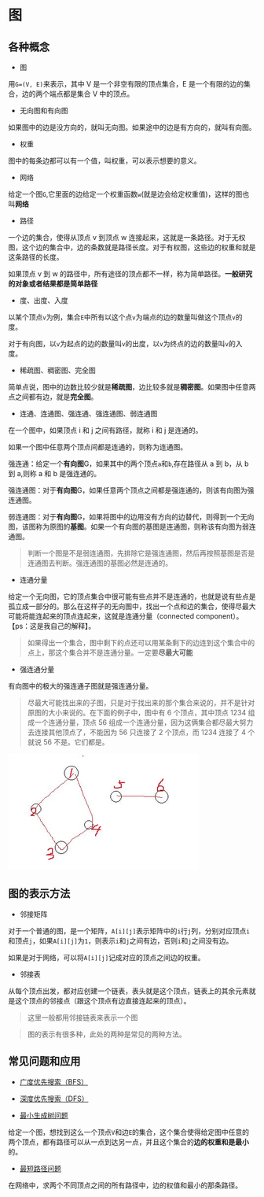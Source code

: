# 图

## 各种概念

- 图

用`G=(V, E)`来表示，其中 V 是一个非空有限的顶点集合，E 是一个有限的边的集合，边的两个端点都是集合 V 中的顶点。

- 无向图和有向图

如果图中的边是没方向的，就叫无向图。如果途中的边是有方向的，就叫有向图。

- 权重

图中的每条边都可以有一个值，叫权重，可以表示想要的意义。

- 网络

给定一个图`G`,它里面的边给定一个权重函数`w`(就是边会给定权重值)，这样的图也叫**网络**

- 路径

一个边的集合，使得从顶点 v 到顶点 w 连接起来，这就是一条路径。对于无权图，这个边的集合中，边的条数就是路径长度。对于有权图，这些边的权重和就是这条路径的长度。

如果顶点 v 到 w 的路径中，所有途径的顶点都不一样，称为简单路径。**一般研究的对象或者结果都是简单路径**

- 度、出度、入度

以某个顶点`v`为例，集合`E`中所有以这个点`v`为端点的边的数量叫做这个顶点`v`的度。

对于有向图，以`v`为起点的边的数量叫`v`的出度，以`v`为终点的边的数量叫`v`的入度。

- 稀疏图、稠密图、完全图

简单点说，图中的边数比较少就是**稀疏图**，边比较多就是**稠密图**。如果图中任意两点之间都有边，就是**完全图**。

- 连通、连通图、强连通、强连通图、弱连通图

在一个图中，如果顶点 i 和 j 之间有路径，就称 i 和 j 是连通的。

如果一个图中任意两个顶点间都是连通的，则称为连通图。

强连通：给定一个**有向图**G，如果其中的两个顶点`a`和`b`,存在路径从 a 到 b，从 b 到 a,则称 a 和 b 是强连通的。

强连通图：对于**有向图**G，如果任意两个顶点之间都是强连通的，则该有向图为强连通图。

弱连通图：对于**有向图**G，如果将图中的边用没有方向的边替代，则得到一个无向图，该图称为原图的**基图**。如果一个有向图的基图是连通图，则称该有向图为弱连通图。

> 判断一个图是不是弱连通图，先排除它是强连通图，然后再按照基图是否是连通图去判断。强连通图的基图必然是连通的。

- 连通分量

给定一个无向图，它的顶点集合中很可能有些点并不是连通的，也就是说有些点是孤立成一部分的。那么在这样子的无向图中，找出一个点和边的集合，使得尽最大可能将能连起来的顶点连起来，这就是连通分量（connected component）。【ps：这是我自己的解释】。

> 如果得出一个集合，图中剩下的点还可以用某条剩下的边连到这个集合中的点上，那这个集合并不是连通分量。一定要**尽最大可能**

- 强连通分量

有向图中的极大的强连通子图就是强连通分量。

> 尽最大可能找出来的子图，只是对于找出来的那个集合来说的，并不是针对原图的大小来说的。在下面的例子中，图中有 6 个顶点，其中顶点 1234 组成一个连通分量，顶点 56 组成一个连通分量，因为这俩集合都尽最大努力去连接其他顶点了，不能因为 56 只连接了 2 个顶点，而 1234 连接了 4 个就说 56 不是。它们都是。

![连通分量](./imgs/连通分量.jpg)

## 图的表示方法

- 邻接矩阵

对于一个普通的图，是一个矩阵，`A[i][j]`表示矩阵中的`i`行`j`列，分别对应顶点`i`和顶点`j`，如果`A[i][j]`为`1`，则表示`i`和`j`之间有边，否则`i`和`j`之间没有边。

如果是对于网络，可以将`A[i][j]`记成对应的顶点之间边的权重。

- 邻接表

从每个顶点出发，都对应创建一个链表，表头就是这个顶点，链表上的其余元素就是这个顶点的邻接点（跟这个顶点有边直接连起来的顶点）。

> 这里一般都用邻接链表来表示一个图

> 图的表示有很多种，此处的两种是常见的两种方法。

## 常见问题和应用

- [广度优先搜索（BFS）](./广度优先搜索.md)

- [深度优先搜索（DFS）](./深度优先搜索.md)

- [最小生成树问题](./最小生成树问题.md)

给定一个图，想找到这么一个顶点`V`和边`E`的集合，这个集合使得给定图中任意的两个顶点，都有路径可以从一点到达另一点，并且这个集合的**边的权重和是最小**的。

- [最短路径问题](./最短路径问题.md)

在网络中，求两个不同顶点之间的所有路径中，边的权值和最小的那条路径。
